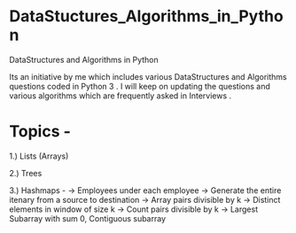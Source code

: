 # DataStuctures_Algorithms_in_Python
DataStructures and Algorithms in Python

Its an initiative by me which includes various DataStructures and Algorithms questions coded in Python 3 .
I will keep on updating the questions and various algorithms which are frequently asked in Interviews . 

# Topics -

1.) Lists (Arrays)

2.) Trees

3.) Hashmaps - 
        -> Employees under each employee
        -> Generate the entire itenary from a source to destination
        -> Array pairs divisible by k
        -> Distinct elements in window of size k
        -> Count pairs divisible by k
        -> Largest Subarray with sum 0, Contiguous subarray